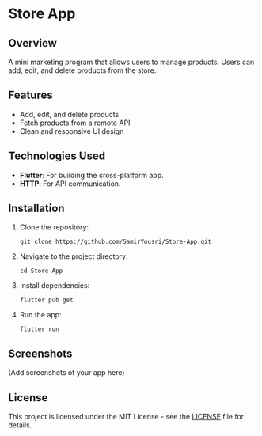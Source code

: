 # Store App

## Overview
A mini marketing program that allows users to manage products. Users can add, edit, and delete products from the store.

## Features
- Add, edit, and delete products
- Fetch products from a remote API
- Clean and responsive UI design

## Technologies Used
- **Flutter**: For building the cross-platform app.
- **HTTP**: For API communication.

## Installation
1. Clone the repository: 
    ```
    git clone https://github.com/SamirYousri/Store-App.git
    ```
2. Navigate to the project directory:
    ```
    cd Store-App
    ```
3. Install dependencies:
    ```
    flutter pub get
    ```
4. Run the app:
    ```
    flutter run
    ```

## Screenshots
(Add screenshots of your app here)

## License
This project is licensed under the MIT License - see the [LICENSE](LICENSE) file for details.
